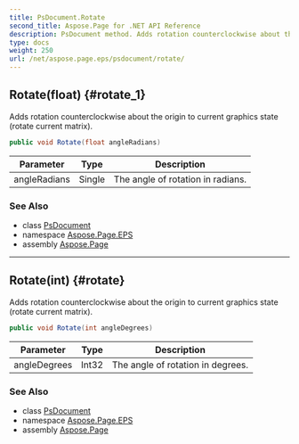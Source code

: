 ```yaml
---
title: PsDocument.Rotate
second_title: Aspose.Page for .NET API Reference
description: PsDocument method. Adds rotation counterclockwise about the origin to current graphics state rotate current matrix
type: docs
weight: 250
url: /net/aspose.page.eps/psdocument/rotate/
---
```

## Rotate(float) {#rotate_1}

Adds rotation counterclockwise about the origin to current graphics state (rotate current matrix).

```csharp
public void Rotate(float angleRadians)
```

| Parameter | Type | Description |
| --- | --- | --- |
| angleRadians | Single | The angle of rotation in radians. |

### See Also

* class [PsDocument](../)
* namespace [Aspose.Page.EPS](../../psdocument/)
* assembly [Aspose.Page](../../../)

---

## Rotate(int) {#rotate}

Adds rotation counterclockwise about the origin to current graphics state (rotate current matrix).

```csharp
public void Rotate(int angleDegrees)
```

| Parameter | Type | Description |
| --- | --- | --- |
| angleDegrees | Int32 | The angle of rotation in degrees. |

### See Also

* class [PsDocument](../)
* namespace [Aspose.Page.EPS](../../psdocument/)
* assembly [Aspose.Page](../../../)


